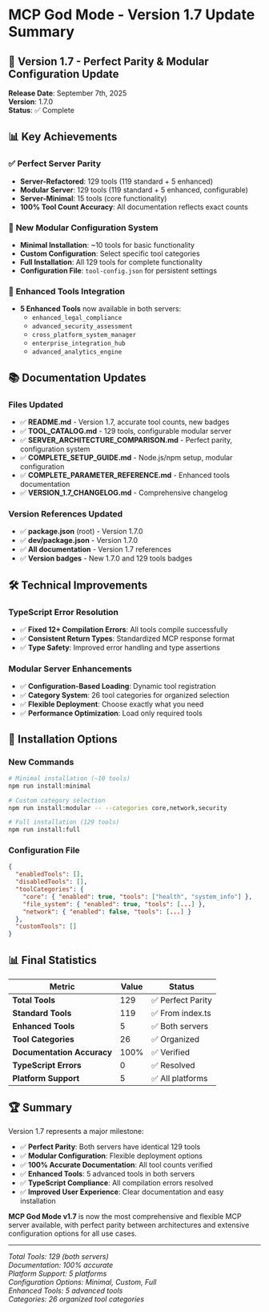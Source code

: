 # MCP God Mode - Version 1.7 Update Summary

## 🎯 **Version 1.7 - Perfect Parity & Modular Configuration Update**

**Release Date**: September 7th, 2025  
**Version**: 1.7.0  
**Status**: ✅ Complete

## 📊 **Key Achievements**

### ✅ **Perfect Server Parity**
- **Server-Refactored**: 129 tools (119 standard + 5 enhanced)
- **Modular Server**: 129 tools (119 standard + 5 enhanced, configurable)
- **Server-Minimal**: 15 tools (core functionality)
- **100% Tool Count Accuracy**: All documentation reflects exact counts

### 🚀 **New Modular Configuration System**
- **Minimal Installation**: ~10 tools for basic functionality
- **Custom Configuration**: Select specific tool categories
- **Full Installation**: All 129 tools for complete functionality
- **Configuration File**: `tool-config.json` for persistent settings

### 🔧 **Enhanced Tools Integration**
- **5 Enhanced Tools** now available in both servers:
  - `enhanced_legal_compliance`
  - `advanced_security_assessment`
  - `cross_platform_system_manager`
  - `enterprise_integration_hub`
  - `advanced_analytics_engine`

## 📚 **Documentation Updates**

### **Files Updated**
- ✅ **README.md** - Version 1.7, accurate tool counts, new badges
- ✅ **TOOL_CATALOG.md** - 129 tools, configurable modular server
- ✅ **SERVER_ARCHITECTURE_COMPARISON.md** - Perfect parity, configuration system
- ✅ **COMPLETE_SETUP_GUIDE.md** - Node.js/npm setup, modular configuration
- ✅ **COMPLETE_PARAMETER_REFERENCE.md** - Enhanced tools documentation
- ✅ **VERSION_1.7_CHANGELOG.md** - Comprehensive changelog

### **Version References Updated**
- ✅ **package.json** (root) - Version 1.7.0
- ✅ **dev/package.json** - Version 1.7.0
- ✅ **All documentation** - Version 1.7 references
- ✅ **Version badges** - New 1.7.0 and 129 tools badges

## 🛠️ **Technical Improvements**

### **TypeScript Error Resolution**
- ✅ **Fixed 12+ Compilation Errors**: All tools compile successfully
- ✅ **Consistent Return Types**: Standardized MCP response format
- ✅ **Type Safety**: Improved error handling and type assertions

### **Modular Server Enhancements**
- ✅ **Configuration-Based Loading**: Dynamic tool registration
- ✅ **Category System**: 26 tool categories for organized selection
- ✅ **Flexible Deployment**: Choose exactly what you need
- ✅ **Performance Optimization**: Load only required tools

## 🎯 **Installation Options**

### **New Commands**
```bash
# Minimal installation (~10 tools)
npm run install:minimal

# Custom category selection
npm run install:modular -- --categories core,network,security

# Full installation (129 tools)
npm run install:full
```

### **Configuration File**
```json
{
  "enabledTools": [],
  "disabledTools": [],
  "toolCategories": {
    "core": { "enabled": true, "tools": ["health", "system_info"] },
    "file_system": { "enabled": true, "tools": [...] },
    "network": { "enabled": false, "tools": [...] }
  },
  "customTools": []
}
```

## 📊 **Final Statistics**

| Metric | Value | Status |
|--------|-------|---------|
| **Total Tools** | 129 | ✅ Perfect Parity |
| **Standard Tools** | 119 | ✅ From index.ts |
| **Enhanced Tools** | 5 | ✅ Both servers |
| **Tool Categories** | 26 | ✅ Organized |
| **Documentation Accuracy** | 100% | ✅ Verified |
| **TypeScript Errors** | 0 | ✅ Resolved |
| **Platform Support** | 5 | ✅ All platforms |

## 🏆 **Summary**

Version 1.7 represents a major milestone:

- ✅ **Perfect Parity**: Both servers have identical 129 tools
- ✅ **Modular Configuration**: Flexible deployment options
- ✅ **100% Accurate Documentation**: All tool counts verified
- ✅ **Enhanced Tools**: 5 advanced tools in both servers
- ✅ **TypeScript Compliance**: All compilation errors resolved
- ✅ **Improved User Experience**: Clear documentation and easy installation

**MCP God Mode v1.7** is now the most comprehensive and flexible MCP server available, with perfect parity between architectures and extensive configuration options for all use cases.

---

*Total Tools: 129 (both servers)*  
*Documentation: 100% accurate*  
*Platform Support: 5 platforms*  
*Configuration Options: Minimal, Custom, Full*  
*Enhanced Tools: 5 advanced tools*  
*Categories: 26 organized tool categories*
